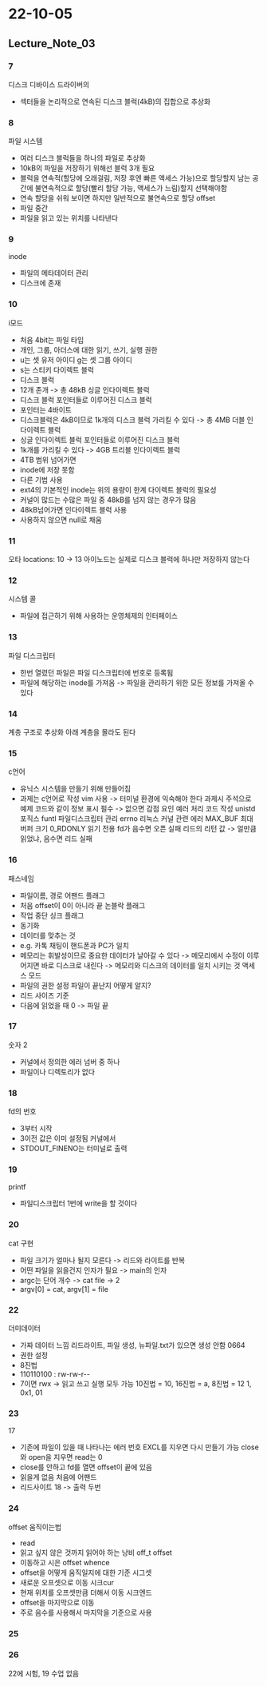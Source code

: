 # 22-10-05

## Lecture_Note_03

### 7
디스크 디바이스 드라이버의
- 섹터들을 논리적으로 연속된 디스크 블럭(4kB)의 집합으로 추상화

### 8
파일 시스템
- 여러 디스크 블럭들을 하나의 파일로 추상화
- 10kB의 파일을 저장하기 위해선 블럭 3개 필요
- 블럭을 연속적(할당에 오래걸림, 저장 후엔 빠른 액세스 가능)으로 할당할지 남는 공간에 불연속적으로 할당(빨리 할당 가능, 액세스가 느림)할지 선택해야함
- 연속 할당을 쉬워 보이면 하지만 일반적으로 불연속으로 할당
offset
- 파일 중간
- 파일을 읽고 있는 위치를 나타낸다

### 9
inode
- 파일의 메타데이터 관리
- 디스크에 존재

### 10
i모드 
- 처음 4bit는 파일 타입
- 개인, 그룹, 아더스에 대한 읽기, 쓰기, 실행 권한
- u는 셋 유저 아이디 g는 셋 그룹 아이디 
- s는 스티키
다이렉트 블럭
- 디스크 블럭
- 12개 존개 -> 총 48kB
싱글 인다이렉트 블럭
- 디스크 블럭 포인터들로 이루어진 디스크 블럭
- 포인터는 4바이트
- 디스크블럭은 4kB이므로 1k개의 디스크 블럭 가리킬 수 있다 ->  총 4MB
더블 인다이렉트 블럭
- 싱글 인다이렉트 블럭 포인터들로 이루어진 디스크 블럭
- 1k개를 가리킬 수 있다 -> 4GB
트리블 인다이렉트 블럭
- 4TB
범위 넘어가면
- inode에 저장 못함
- 다른 기법 사용
- ext4의 기본적인 inode는 위의 용량이 한계
다이렉트 블럭의 필요성
- 커널이 많드는 수많은 파일 중 48kB를 넘지 않는 경우가 많음
- 48kB넘어가면 인다이렉트 블럭 사용
- 사용하지 않으면 null로 채움

### 11
오타 locations: 10 -> 13
아이노드는 실제로 디스크 블럭에 하나만 저장하지 않는다

### 12
시스템 콜
- 파일에 접근하기 위해 사용하는 운영체제의 인터페이스

### 13
파일 디스크립터
- 한번 열렸던 파일은 파일 디스크립터에 번호로 등록됨
- 파일에 해당하는 inode를 가져옴 -> 파일을 관리하기 위한 모든 정보를 가져올 수 있다

### 14
계층 구조로 추상화
아래 계층을 몰라도 된다

### 15
c언어
- 유닉스 시스템을 만들기 위해 만들어짐
- 과제는 c언어로 작성
vim 사용 -> 터미널 환경에 익숙해야 한다
과제시 주석으로 예제 코드와 같이 정보 표시 필수 -> 없으면 감점 요인
예러 처리 코드 작성
unistd 포직스
funtl 파일디스크립터 관리
errno 리눅스 커널 관련 에러
MAX_BUF 최대 버퍼 크기
0_RDONLY 읽기 전용
fd가 음수면 오픈 실패
리드의 리턴 값 -> 얼만큼 읽었냐, 음수면 리드 실패

### 16
패스네임
- 파일이름, 경로
어팬드 플래그
- 처음 offset이 0이 아니라 끝
논블락 플래그
- 작업 중단
싱크 플래그
- 동기화
- 데이터를 맞추는 것
- e.g. 카톡 채팅이 핸드폰과 PC가 일치
- 메모리는 휘발성이므로 중요한 데이터가 날아갈 수 있다 -> 메모리에서 수정이 이루어지면 바로 디스크로 내린다 -> 메모리와 디스크의 데이터를 일치 시키는 것
액세스 모드
- 파일의 권한 설정
파일이 끝난지 어떻게 알지?
- 리드 사이즈 기준
- 다음에 읽었을 때 0 -> 파일 끝

### 17
숫자 2
- 커널에서 정의한 에러 넘버 중 하나
- 파일이나 디렉토리가 없다

### 18
fd의 번호
- 3부터 시작
- 3이전 값은 이미 설정됨 커널에서
- STDOUT_FINENO는 터미널로 출력

### 19
printf
- 파일디스크립터 1번에 write을 할 것이다

### 20
cat 구현
- 파일 크기가 얼마나 될지 모른다 -> 리드와 라이트를 반복
- 어떤 파일을 읽을건지 인자가 필요 -> main의 인자
- argc는 단어 개수 -> cat file -> 2
- argv[0] = cat, argv[1] = file

### 22
더미데이터
- 가짜 데이터 느낌
리드라이트, 파일 생성, 뉴파일.txt가 있으면 생성 안함
0664
- 권한 설정
- 8진법
- 110110100 : rw-rw-r--
- 7이면 rwx -> 읽고 쓰고 실행 모두 가능
10진법 = 10, 16진법 = a, 8진법 = 12
1, 0x1, 01

### 23
17
- 기존에 파일이 있을 때 나타나는 에러 번호
EXCL를 지우면 다시 만들기 가능
close와 open을 지우면 read는 0
- close를 안하고 fd를 열면 offset이 끝에 있음
- 읽을게 없음
처음에 어팬드
- 리드사이트 18 -> 출력 두번

### 24
offset 움직이는법
- read
- 읽고 싶지 않은 것까지 읽어야 하는 낭비
off_t offset
- 이동하고 시은 offset
whence
- offset을 어떻게 움직일지에 대한 기준
시그셋
- 새로운 오프셋으로 이동
시크cur
- 현재 위치를 오프셋만큼 더해서 이동
시크엔드
- offset을 마지막으로 이동
- 주로 음수를 사용해서 마지막을 기준으로 사용

### 25

### 26
22에 시험, 19 수업 없음
